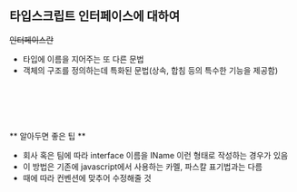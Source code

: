 ## 타입스크립트 인터페이스에 대하여

~~인터페이스란~~

-   타입에 이름을 지어주는 또 다른 문법
-   객체의 구조를 정의하는데 특화된 문법(상속, 합침 등의 특수한 기능을 제공함)

</br>

</br>

</br>

</br>

** 알아두면 좋은 팁 **

-   회사 혹은 팀에 따라 interface 이름을 IName 이런 형태로 작성하는 경우가 있음
-   이 방법은 기존에 javascript에서 사용하는 카멜, 파스칼 표기법과는 다름
-   때에 따라 컨벤션에 맞추어 수정해줄 것
